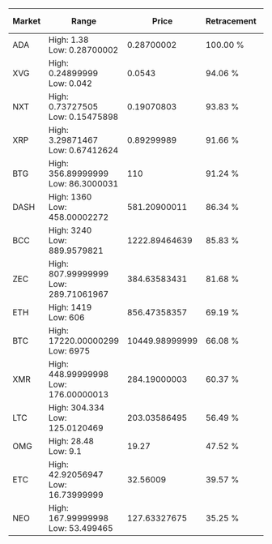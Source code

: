 | Market | Range | Price| Retracement | Doubles to 50% |
| --- | --- | --- | --- | --- |
| ADA | High: 1.38<br />Low: 0.28700002 | 0.28700002 | 100.00 % | 2.90 |
| XVG | High: 0.24899999<br />Low: 0.042 | 0.0543 | 94.06 % | 2.68 |
| NXT | High: 0.73727505<br />Low: 0.15475898 | 0.19070803 | 93.83 % | 2.34 |
| XRP | High: 3.29871467<br />Low: 0.67412624 | 0.89299989 | 91.66 % | 2.22 |
| BTG | High: 356.89999999<br />Low: 86.3000031 | 110 | 91.24 % | 2.01 |
| DASH | High: 1360<br />Low: 458.00002272 | 581.20900011 | 86.34 % | 1.56 |
| BCC | High: 3240<br />Low: 889.9579821 | 1222.89464639 | 85.83 % | 1.69 |
| ZEC | High: 807.99999999<br />Low: 289.71061967 | 384.63583431 | 81.68 % | 1.43 |
| ETH | High: 1419<br />Low: 606 | 856.47358357 | 69.19 % | 1.18 |
| BTC | High: 17220.00000299<br />Low: 6975 | 10449.98999999 | 66.08 % | 1.16 |
| XMR | High: 448.99999998<br />Low: 176.00000013 | 284.19000003 | 60.37 % | 1.10 |
| LTC | High: 304.334<br />Low: 125.0120469 | 203.03586495 | 56.49 % | 1.06 |
| OMG | High: 28.48<br />Low: 9.1 | 19.27 | 47.52 % | 0.00 |
| ETC | High: 42.92056947<br />Low: 16.73999999 | 32.56009 | 39.57 % | 0.00 |
| NEO | High: 167.99999998<br />Low: 53.499465 | 127.63327675 | 35.25 % | 0.00 |
